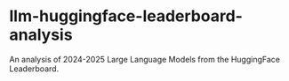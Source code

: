 # llm-huggingface-leaderboard-analysis
An analysis of 2024-2025 Large Language Models from the HuggingFace Leaderboard.
